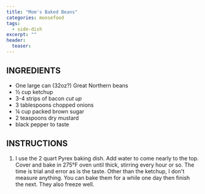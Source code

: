 ```yaml
---
title: "Mom's Baked Beans"
categories: moosefood
tags: 
  - side-dish
excerpt: ""
header:
  teaser: 
---
```


## INGREDIENTS
* One large can (32oz?) Great Northern beans
* ½ cup ketchup
* 3-4 strips of bacon *cut up*
* 3 tablespoons chopped onions
* ¼ cup packed brown sugar
* 2 teaspoons dry mustard
* black pepper to taste

## INSTRUCTIONS
1. I use the 2 quart Pyrex baking dish. Add water to come nearly to the top. Cover and bake in 275°F oven until thick, stirring every hour or so. The time is trial and error as is the taste. Other than the ketchup, I don't measure anything. You can bake them for a while one day then finish the next. They also freeze well.

